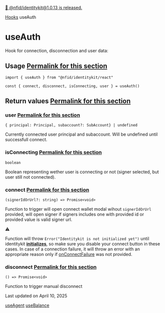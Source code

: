 [🎉 @nfid/identitykit@1.0.13 is released.](https://www.npmjs.com/package/@nfid/identitykit)

[Hooks](https://identitykit.xyz/docs/hooks/useIdentityKit "Hooks") useAuth

# useAuth

Hook for connection, disconnection and user data:

## Usage [Permalink for this section](https://identitykit.xyz/docs/hooks/useAuth\#usage)

```nextra-code
import { useAuth } from "@nfid/identitykit/react"

const { connect, disconnect, isConnecting, user } = useAuth()
```

## Return values [Permalink for this section](https://identitykit.xyz/docs/hooks/useAuth\#return-values)

### user [Permalink for this section](https://identitykit.xyz/docs/hooks/useAuth\#user)

`{ principal: Principal, subaccount?: SubAccount} | undefined`

Currently connected user principal and subaccount. Will be undefined until successfull connect.

### isConnecting [Permalink for this section](https://identitykit.xyz/docs/hooks/useAuth\#isconnecting)

`boolean`

Boolean representing wether user is connecting or not (signer selected, but user still not
connected).

### connect [Permalink for this section](https://identitykit.xyz/docs/hooks/useAuth\#connect)

`(signerIdOrUrl?: string) => Promise<void>`

Function to trigger will open connect wallet modal wihout `signerIdOrUrl` provided, will open signer
if signers includes one with provided id or provided value is valid signer url.

⚠️

Function will throw `Error("Identitykit is not initialized yet")` until identitykit [**initializes**](https://identitykit.xyz/hooks/useIdentityKit#isinitializing), so make sure you disable your connect button in these cases. In case of a connection failure, it will throw an error with an appropriate reason only if [onConnectFailure](https://identitykit.xyz/getting-started/connect-wallet) was not provided.

### disconnect [Permalink for this section](https://identitykit.xyz/docs/hooks/useAuth\#disconnect)

`() => Promise<void>`

Function to trigger manual disconnect

Last updated on April 10, 2025

[useAgent](https://identitykit.xyz/docs/hooks/useAgent "useAgent") [useBalance](https://identitykit.xyz/docs/hooks/useBalance "useBalance")